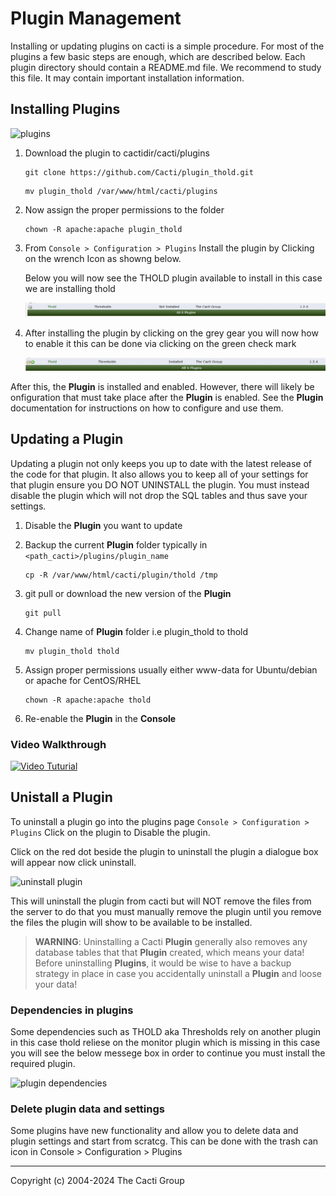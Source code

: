# Plugin Management

Installing or updating plugins on cacti is a simple procedure.
For most of the plugins a few basic steps are enough, which are described below.
Each plugin directory should contain a README.md file. We recommend to study
this file. It may contain important installation information.

## Installing Plugins

![plugins](images/plugins.png)


1. Download the plugin to cactidir/cacti/plugins

   ```console
   git clone https://github.com/Cacti/plugin_thold.git
   ```

   ```console
   mv plugin_thold /var/www/html/cacti/plugins
   ```

2. Now assign the proper permissions to the folder

   ```console
   chown -R apache:apache plugin_thold
   ```

3. From `Console > Configuration > Plugins` Install the plugin by Clicking on
   the wrench Icon as showng below.

   Below you will now see the THOLD plugin available to install in this case we
   are installing thold

   ![thold plugin](images/thold-install.png)

4. After installing the plugin by clicking on the grey gear you will now how to
   enable it this can be done via clicking on the green check mark

   ![thold plugin enable](images/thold-enable.png)

After this, the **Plugin** is installed and enabled. However, there will likely
be onfiguration that must take place after the **Plugin** is enabled. See the
**Plugin** documentation for instructions on how to configure and use them.

## Updating a Plugin

Updating a plugin not only keeps you up to date with the latest release of the
code for that plugin. It also allows you to keep all of your settings for that
plugin ensure you DO NOT UNINSTALL the plugin. You must instead disable the
plugin which will not drop the SQL tables and thus save your settings.

1. Disable the **Plugin** you want to update

2. Backup the current **Plugin** folder typically in
   `<path_cacti>/plugins/plugin_name`

   ```console
   cp -R /var/www/html/cacti/plugin/thold /tmp
   ```

3. git pull or download the new version of the **Plugin**

   ```console
   git pull
   ```

4. Change name of **Plugin** folder i.e plugin_thold to thold

   ```console
   mv plugin_thold thold
   ```

5. Assign proper permissions usually either www-data for Ubuntu/debian or apache
   for CentOS/RHEL

   ```console
   chown -R apache:apache thold
   ```

6. Re-enable the **Plugin** in the **Console**

### Video Walkthrough

[![Video Tuturial](http://img.youtube.com/vi/TPKu-2XYKok/0.jpg)](https://youtu.be/TPKu-2XYKok)

## Unistall a Plugin

To uninstall a plugin go into the plugins page
`Console > Configuration > Plugins` Click on the plugin to Disable the plugin.

Click on the red dot beside the plugin to uninstall the plugin a dialogue box
will appear now click uninstall.

![uninstall plugin](images/plugins-uninstall.png)

This will uninstall the plugin from cacti but will NOT remove the files from the
server to do that you must manually remove the plugin until you remove the files
the plugin will show to be available to be installed.

> **WARNING**: Uninstalling a Cacti **Plugin** generally also removes any
> database tables that that **Plugin** created, which means your data! Before
> uninstalling **Plugins**, it would be wise to have a backup strategy in place
> in case you accidentally uninstall a **Plugin** and loose your data!

### Dependencies in plugins

Some dependencies such as THOLD aka Thresholds rely on another plugin in this
case thold reliese on the monitor plugin which is missing in this case you will
see the below messege box in order to continue you must install the required
plugin.

![plugin dependencies](images/plugins-dependencies.png)

### Delete plugin data and settings
Some plugins have new functionality and allow you to delete data and plugin
settings and start from scratcg. This can be done with the trash can icon in
Console > Configuration > Plugins

---

Copyright (c) 2004-2024 The Cacti Group

